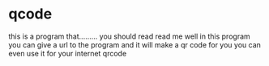 # qcode
this is a program that......... you should read read me 
well in this program you can give a url to the program and it will make a qr code for you you can even use it for your internet qrcode
